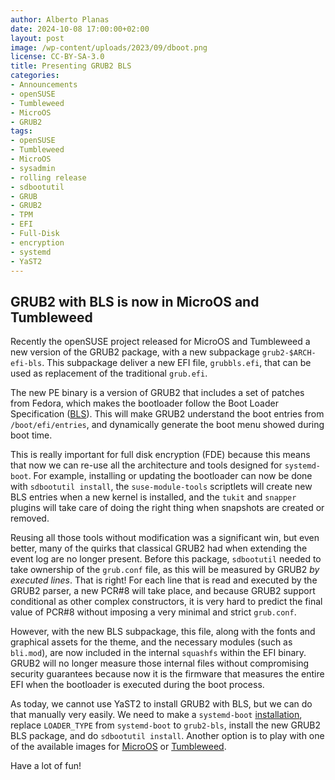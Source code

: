 ```yaml
---
author: Alberto Planas
date: 2024-10-08 17:00:00+02:00
layout: post
image: /wp-content/uploads/2023/09/dboot.png
license: CC-BY-SA-3.0
title: Presenting GRUB2 BLS
categories:
- Announcements
- openSUSE
- Tumbleweed
- MicroOS
- GRUB2
tags:
- openSUSE
- Tumbleweed
- MicroOS
- sysadmin
- rolling release
- sdbootutil
- GRUB
- GRUB2
- TPM
- EFI
- Full-Disk
- encryption
- systemd
- YaST2
---
```



## GRUB2 with BLS is now in MicroOS and Tumbleweed

Recently the openSUSE project released for MicroOS and Tumbleweed a new version of the GRUB2 package, with a new subpackage `grub2-$ARCH-efi-bls`. This subpackage deliver a new EFI file, `grubbls.efi`, that can be used as replacement of the traditional `grub.efi`.

The new PE binary is a version of GRUB2 that includes a set of patches from Fedora, which makes the bootloader follow the Boot Loader Specification ([BLS](https://uapi-group.org/specifications/specs/boot_loader_specification/)). This will make GRUB2 understand the boot entries from `/boot/efi/entries`, and dynamically generate the boot menu showed during boot time.

This is really important for full disk encryption (FDE) because this means that now we can re-use all the architecture and tools designed for `systemd-boot`.  For example, installing or updating the bootloader can now be done with `sdbootutil install`, the `suse-module-tools` scriptlets will create new BLS entries when a new kernel is installed, and the `tukit` and `snapper` plugins will take care of doing the right thing when snapshots are created or removed.

Reusing all those tools without modification was a significant win, but even better, many of the quirks that classical GRUB2 had when extending the event log are no longer present. Before this package, `sdbootutil` needed to take ownership of the `grub.conf` file, as this will be measured by GRUB2 *by executed lines*. That is right! For each line that is read and executed by the GRUB2 parser, a new PCR#8 will take place, and because GRUB2 support conditional as other complex constructors, it is very hard to predict the final value of PCR#8 without imposing a very minimal and strict `grub.conf`.

However, with the new BLS subpackage, this file, along with the fonts and graphical assets for the theme, and the necessary modules (such as `bli.mod`), are now included in the internal `squashfs` within the EFI binary. GRUB2 will no longer measure those internal files without compromising security guarantees because now it is the firmware that measures the entire EFI when the bootloader is executed during the boot process.

As today, we cannot use YaST2 to install GRUB2 with BLS, but we can do that manually very easily. We need to make a `systemd-boot` [installation](https://en.opensuse.org/Portal:MicroOS/FDE#Installation_with_YaST), replace `LOADER_TYPE` from `systemd-boot` to `grub2-bls`, install the new GRUB2 BLS package, and do `sdbootutil install`. Another option is to play with one of the available images for [MicroOS](https://download.opensuse.org/tumbleweed/appliances/openSUSE-MicroOS.x86_64-kvm-and-xen-grub-bls.qcow2) or [Tumbleweed]( https://download.opensuse.org/tumbleweed/appliances/openSUSE-Tumbleweed-Minimal-VM.x86_64-kvm-and-xen-grub-bls.qcow2).

Have a lot of fun!

<meta name="openSUSE, Developers, sysadmin, user, Open Source, Linux, GRUB2, systemd, sdbootutil, rolling release, MicroOS" content="HTML,CSS,XML,JavaScript">
